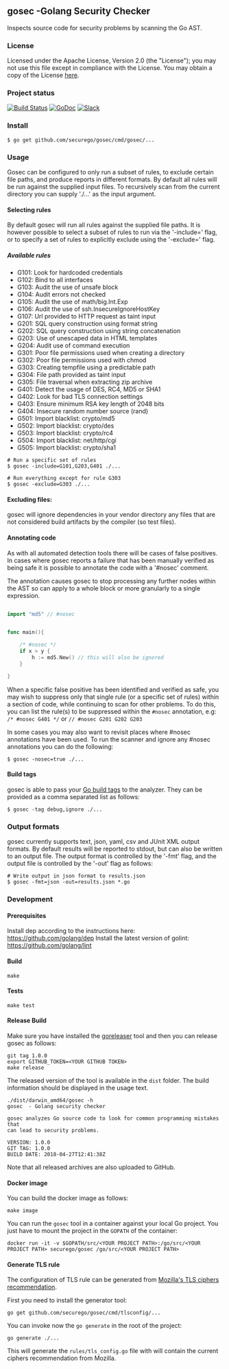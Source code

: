 

## gosec -Golang Security Checker

Inspects source code for security problems by scanning the Go AST.

### License

Licensed under the Apache License, Version 2.0 (the "License");
you may not use this file except in compliance with the License.
You may obtain a copy of the License [here](http://www.apache.org/licenses/LICENSE-2.0).

### Project status

[![Build Status](https://travis-ci.org/securego/gosec.svg?branch=master)](https://travis-ci.org/securego/gosec)
[![GoDoc](https://godoc.org/github.com/securego/gosec?status.svg)](https://godoc.org/github.com/securego/gosec)
[![Slack](http://securego.herokuapp.com/badge.svg)](http://securego.herokuapp.com)


### Install

`$ go get github.com/securego/gosec/cmd/gosec/...`

### Usage

Gosec can be configured to only run a subset of rules, to exclude certain file
paths, and produce reports in different formats. By default all rules will be
run against the supplied input files. To recursively scan from the current
directory you can supply './...' as the input argument.

#### Selecting rules

By default gosec will run all rules against the supplied file paths. It is however possible to select a subset of rules to run via the '-include=' flag,
or to specify a set of rules to explicitly exclude using the '-exclude=' flag.

##### Available rules

  - G101: Look for hardcoded credentials
  - G102: Bind to all interfaces
  - G103: Audit the use of unsafe block
  - G104: Audit errors not checked
  - G105: Audit the use of math/big.Int.Exp
  - G106: Audit the use of ssh.InsecureIgnoreHostKey
  - G107: Url provided to HTTP request as taint input
  - G201: SQL query construction using format string
  - G202: SQL query construction using string concatenation
  - G203: Use of unescaped data in HTML templates
  - G204: Audit use of command execution
  - G301: Poor file permissions used when creating a directory
  - G302: Poor file permissions used with chmod
  - G303: Creating tempfile using a predictable path
  - G304: File path provided as taint input
  - G305: File traversal when extracting zip archive
  - G401: Detect the usage of DES, RC4, MD5 or SHA1
  - G402: Look for bad TLS connection settings
  - G403: Ensure minimum RSA key length of 2048 bits
  - G404: Insecure random number source (rand)
  - G501: Import blacklist: crypto/md5
  - G502: Import blacklist: crypto/des
  - G503: Import blacklist: crypto/rc4
  - G504: Import blacklist: net/http/cgi
  - G505: Import blacklist: crypto/sha1


```
# Run a specific set of rules
$ gosec -include=G101,G203,G401 ./...

# Run everything except for rule G303
$ gosec -exclude=G303 ./...
```

#### Excluding files:

gosec will ignore dependencies in your vendor directory any files
that are not considered build artifacts by the compiler (so test files).

#### Annotating code

As with all automated detection tools there will be cases of false positives. In cases where gosec reports a failure that has been manually verified as being safe it is possible to annotate the code with a '#nosec' comment.

The annotation causes gosec to stop processing any further nodes within the
AST so can apply to a whole block or more granularly to a single expression.

```go

import "md5" // #nosec


func main(){

    /* #nosec */
    if x > y {
        h := md5.New() // this will also be ignored
    }

}

```

When a specific false positive has been identified and verified as safe, you may wish to suppress only that single rule (or a specific set of rules) within a section of code, while continuing to scan for other problems. To do this, you can list the rule(s) to be suppressed within the `#nosec` annotation, e.g: `/* #nosec G401 */` or `// #nosec G201 G202 G203 `

In some cases you may also want to revisit places where #nosec annotations
have been used. To run the scanner and ignore any #nosec annotations you
can do the following:

```
$ gosec -nosec=true ./...
```
#### Build tags

gosec is able to pass your [Go build tags](https://golang.org/pkg/go/build/) to the analyzer.
They can be provided as a comma separated list as follows:

```
$ gosec -tag debug,ignore ./...
```

### Output formats

gosec currently supports text, json, yaml, csv and JUnit XML output formats. By default
results will be reported to stdout, but can also be written to an output
file. The output format is controlled by the '-fmt' flag, and the output file is controlled by the '-out' flag as follows:

```
# Write output in json format to results.json
$ gosec -fmt=json -out=results.json *.go
```
### Development

#### Prerequisites

Install dep according to the instructions here: https://github.com/golang/dep
Install the latest version of golint: https://github.com/golang/lint

#### Build

```
make
```

#### Tests

```
make test
```

#### Release Build

Make sure you have installed the [goreleaser](https://github.com/goreleaser/goreleaser) tool and then you can release gosec as follows:

```
git tag 1.0.0
export GITHUB_TOKEN=<YOUR GITHUB TOKEN>
make release
```

The released version of the tool is available in the `dist` folder. The build information should be displayed in the usage text.

```
./dist/darwin_amd64/gosec -h
gosec  - Golang security checker

gosec analyzes Go source code to look for common programming mistakes that
can lead to security problems.

VERSION: 1.0.0
GIT TAG: 1.0.0
BUILD DATE: 2018-04-27T12:41:38Z
```

Note that all released archives are also uploaded to GitHub.

#### Docker image

You can build the docker image as follows:

```
make image
```

You can run the `gosec` tool in a container against your local Go project. You just have to mount the project in the
`GOPATH` of the container:

```
docker run -it -v $GOPATH/src/<YOUR PROJECT PATH>:/go/src/<YOUR PROJECT PATH> securego/gosec /go/src/<YOUR PROJECT PATH>
```

#### Generate TLS rule

The configuration of TLS rule can be generated from [Mozilla's TLS ciphers recommendation](https://statics.tls.security.mozilla.org/server-side-tls-conf.json).


First you need to install the generator tool:

```
go get github.com/securego/gosec/cmd/tlsconfig/...
```

You can invoke now the `go generate` in the root of the project:

```
go generate ./...
```

This will generate the `rules/tls_config.go` file with will contain the current ciphers recommendation from Mozilla.
